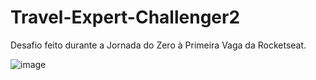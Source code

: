 # Travel-Expert-Challenger2
 Desafio feito durante a Jornada do Zero à Primeira Vaga da Rocketseat.
 
 ![image](https://user-images.githubusercontent.com/108905023/225349122-914533f9-d423-46f1-b9a9-7b2dd4088123.png)

